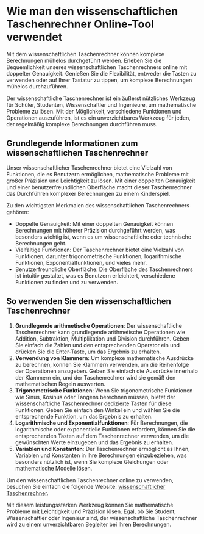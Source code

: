 Wie man den wissenschaftlichen Taschenrechner Online-Tool verwendet
===================================================================

Mit dem wissenschaftlichen Taschenrechner können komplexe Berechnungen mühelos durchgeführt werden. Erleben Sie die Bequemlichkeit unseres wissenschaftlichen Taschenrechners online mit doppelter Genauigkeit. Genießen Sie die Flexibilität, entweder die Tasten zu verwenden oder auf Ihrer Tastatur zu tippen, um komplexe Berechnungen mühelos durchzuführen.

Der wissenschaftliche Taschenrechner ist ein äußerst nützliches Werkzeug für Schüler, Studenten, Wissenschaftler und Ingenieure, um mathematische Probleme zu lösen. Mit der Möglichkeit, verschiedene Funktionen und Operationen auszuführen, ist es ein unverzichtbares Werkzeug für jeden, der regelmäßig komplexe Berechnungen durchführen muss.

Grundlegende Informationen zum wissenschaftlichen Taschenrechner
----------------------------------------------------------------

Unser wissenschaftlicher Taschenrechner bietet eine Vielzahl von Funktionen, die es Benutzern ermöglichen, mathematische Probleme mit großer Präzision und Leichtigkeit zu lösen. Mit einer doppelten Genauigkeit und einer benutzerfreundlichen Oberfläche macht dieser Taschenrechner das Durchführen komplexer Berechnungen zu einem Kinderspiel.

Zu den wichtigsten Merkmalen des wissenschaftlichen Taschenrechners gehören:

- Doppelte Genauigkeit: Mit einer doppelten Genauigkeit können Berechnungen mit höherer Präzision durchgeführt werden, was besonders wichtig ist, wenn es um wissenschaftliche oder technische Berechnungen geht.
- Vielfältige Funktionen: Der Taschenrechner bietet eine Vielzahl von Funktionen, darunter trigonometrische Funktionen, logarithmische Funktionen, Exponentialfunktionen, und vieles mehr.
- Benutzerfreundliche Oberfläche: Die Oberfläche des Taschenrechners ist intuitiv gestaltet, was es Benutzern erleichtert, verschiedene Funktionen zu finden und zu verwenden.

So verwenden Sie den wissenschaftlichen Taschenrechner
------------------------------------------------------

1. **Grundlegende arithmetische Operationen**: Der wissenschaftliche Taschenrechner kann grundlegende arithmetische Operationen wie Addition, Subtraktion, Multiplikation und Division durchführen. Geben Sie einfach die Zahlen und den entsprechenden Operator ein und drücken Sie die Enter-Taste, um das Ergebnis zu erhalten.
2. **Verwendung von Klammern**: Um komplexe mathematische Ausdrücke zu berechnen, können Sie Klammern verwenden, um die Reihenfolge der Operationen anzugeben. Geben Sie einfach die Ausdrücke innerhalb der Klammern ein, und der Taschenrechner wird sie gemäß den mathematischen Regeln auswerten.
3. **Trigonometrische Funktionen**: Wenn Sie trigonometrische Funktionen wie Sinus, Kosinus oder Tangens berechnen müssen, bietet der wissenschaftliche Taschenrechner dedizierte Tasten für diese Funktionen. Geben Sie einfach den Winkel ein und wählen Sie die entsprechende Funktion, um das Ergebnis zu erhalten.
4. **Logarithmische und Exponentialfunktionen**: Für Berechnungen, die logarithmische oder exponentielle Funktionen erfordern, können Sie die entsprechenden Tasten auf dem Taschenrechner verwenden, um die gewünschten Werte einzugeben und das Ergebnis zu erhalten.
5. **Variablen und Konstanten**: Der Taschenrechner ermöglicht es Ihnen, Variablen und Konstanten in Ihre Berechnungen einzubeziehen, was besonders nützlich ist, wenn Sie komplexe Gleichungen oder mathematische Modelle lösen.

Um den wissenschaftlichen Taschenrechner online zu verwenden, besuchen Sie einfach die folgende Website: [wissenschaftlicher Taschenrechner](https://www.onlinecalculatorsfree.com/de/math/scientific-calculator.html).

Mit diesem leistungsstarken Werkzeug können Sie mathematische Probleme mit Leichtigkeit und Präzision lösen. Egal, ob Sie Student, Wissenschaftler oder Ingenieur sind, der wissenschaftliche Taschenrechner wird zu einem unverzichtbaren Begleiter bei Ihren Berechnungen.